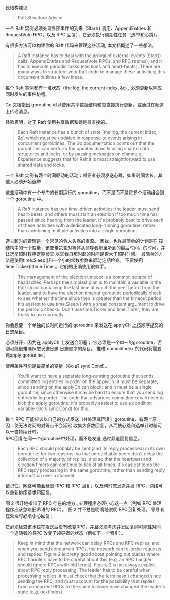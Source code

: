 筏结构建议

> Raft Structure Advice

 一个 Raft 实例必须处理外部事件的到来（Start() 调用、AppendEntries 和 RequestVote RPC，以及 RPC 回复），它必须执行周期性任务（选举和心跳）。

有很多方法可以构建你的 Raft 代码来管理这些活动;  本文档概述了一些想法。

> A Raft instance has to deal with the arrival of external events
> (Start() calls, AppendEntries and RequestVote RPCs, and RPC replies),
> and it has to execute periodic tasks (elections and heart-beats).
> There are many ways to structure your Raft code to manage these
> activities; this document outlines a few ideas.

 每个 Raft 实例都有一堆状态（the log, the current index, &c)  , 必须更新以响应同时发生的事件协程。  

Go 文档指出 goroutine 可以使用共享数据结构和锁直接执行更新，或通过在频道上传递消息。  

经验表明，对于 Raft 使用共享数据和锁是最直接的。

> Each Raft instance has a bunch of state (the log, the current index,
> &c) which must be updated in response to events arising in concurrent
> goroutines. The Go documentation points out that the goroutines can
> perform the updates directly using shared data structures and locks,
> or by passing messages on channels. Experience suggests that for Raft
> it is most straightforward to use shared data and locks.                   

 一个 Raft 实例有两个时间驱动的活动：领导者必须发送心跳，如果时间太长，其他人必须开始选举

这些活动中有一个专门的长期运行的 goroutine，而不是而不是将多个活动组合到一个 goroutine 中。

> A Raft instance has two time-driven activities: the leader must send
> heart-beats, and others must start an election if too much time has
> passed since hearing from the leader. It's probably best to drive each
> of these activities with a dedicated long-running goroutine, rather
> than combining multiple activities into a single goroutine.

选举超时的管理是一个常见的令人头痛的根源。
困扰。也许最简单的计划是在 筏结构中的一个变量，该变量包含对等体从领导者那里听到的最后时间。的时间，并让选举超时程序定期检查 以查看自那时起的时间是否大于超时时间。
最简单的方法是使用time.Sleep()和一个小的常数参数来驱动定期检查。
不要使用time.Ticker和time.Timer。它们的正确使用很棘手。

>The management of the election timeout is a common source of
>headaches. Perhaps the simplest plan is to maintain a variable in the
>Raft struct containing the last time at which the peer heard from the
>leader, and to have the election timeout goroutine periodically check
>to see whether the time since then is greater than the timeout period.
>It's easiest to use time.Sleep() with a small constant argument to
>drive the periodic checks. Don't use time.Ticker and time.Timer;
>they are tricky to use correctly.

 你会想要一个单独的长时间运行的 goroutine 来发送在 applyCh 上按顺序提交的日志条目。  

必须分开，因为在 applyCh 上发送会阻塞；  它必须是一个单一的goroutine，否则可能很难确保您发送日志
 日志顺序的条目。  推进 commitIndex 的代码将需要踢apply goroutine；  

使用条件可能是最简单的变量（Go 的 sync.Cond）。

> You'll want to have a separate long-running goroutine that sends
> committed log entries in order on the applyCh. It must be separate,
> since sending on the applyCh can block; and it must be a single
> goroutine, since otherwise it may be hard to ensure that you send log
> entries in log order. The code that advances commitIndex will need to
> kick the apply goroutine; it's probably easiest to use a condition
> variable (Go's sync.Cond) for this.

 每个 RPC 可能应该以自己的方式发送（并处理其回复）goroutine，有两个原因：使无法访问的对等点不会延迟
 收集大多数回复，从而使心跳和选举计时器可以一直持续计时。  
 RPC回复在同一个goroutine中处理，而不是发送 通过频道回复信息。

> Each RPC should probably be sent (and its reply processed) in its own
> goroutine, for two reasons: so that unreachable peers don't delay the
> collection of a majority of replies, and so that the heartbeat and
> election timers can continue to tick at all times. It's easiest to do
> the RPC reply processing in the same goroutine, rather than sending
> reply information over a channel.

 请记住，网络可能会延迟 RPC 和 RPC 回复，以及何时您发送并发 RPC，网络可以重新排序请求和回复。  

图 2 很好地指出了 RPC 存在的地方 , 处理程序必须小心这一点（例如 RPC 处理程序应该忽略旧术语的 RPC）。  图 2 并不总是明确地说明 RPC回复处理。  领导者在处理时必须小心回复；  

它必须检查该术语在发送后没有改变RPC，并且必须考虑并发回复的可能性对同一个追随者的 RPC 改变了领导者的状态（例如下一个索引）。

> Keep in mind that the network can delay RPCs and RPC replies, and when
> you send concurrent RPCs, the network can re-order requests and
> replies. Figure 2 is pretty good about pointing out places where RPC
> handlers have to be careful about this (e.g. an RPC handler should
> ignore RPCs with old terms). Figure 2 is not always explicit about RPC
> reply processing. The leader has to be careful when processing
> replies; it must check that the term hasn't changed since sending the
> RPC, and must account for the possibility that replies from concurrent
> RPCs to the same follower have changed the leader's state (e.g.
> nextIndex).



